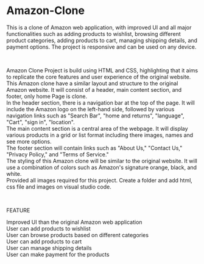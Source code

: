 # Amazon-Clone
This is a clone of Amazon web application, with improved UI and all major functionalities such as adding products to wishlist, browsing different product categories, adding products to cart, managing shipping details, and payment options. The project is responsive and can be used on any device.

<br>

Amazon Clone Project is build using HTML and CSS, highlighting that it aims to replicate the core features and user experience of the original website.
<br>
This Amazon clone have a similar layout and structure to the original Amazon website. It will consist of a header, main content section, and footer, only home Page is clone.
<br>
In the header section, there is a navigation bar at the top of the page. It will include the Amazon logo on the left-hand side, followed by various navigation links such as "Search Bar", "home and returns", "language", "Cart", "sign in", "location".
<br>
The main content section is a central area of the webpage. It will display various products in a grid or list format including there images, names and see more options.
<br>
The footer section will contain links such as "About Us," "Contact Us," "Privacy Policy," and "Terms of Service."
<br>
The styling of this Amazon clone will be similar to the original website. It will use a combination of colors such as Amazon's signature orange, black, and white.
<br>
Provided all images required for this project. Create a folder and add html, css file and images on visual studio code.

<br>

FEATURE

Improved UI than the original Amazon web application
<br>
User can add products to wishlist
<br>
User can browse products based on different categories
<br>
User can add products to cart
<br>
User can manage shipping details
<br>
User can make payment for the products


